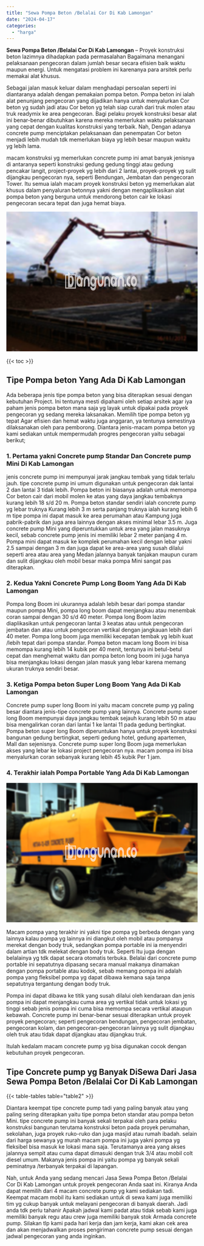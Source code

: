 ```yaml
---
title: "Sewa Pompa Beton /Belalai Cor Di Kab Lamongan"
date: "2024-04-17"
categories: 
  - "harga"
---
```


**Sewa Pompa Beton /Belalai Cor Di Kab Lamongan** – Proyek konstruksi beton lazimnya dihadapkan pada permasalahan Bagaimana menangani pelaksanaan pengecoran dalam jumlah besar secara efisien baik waktu maupun energi. Untuk mengatasi problem ini karenanya para arsitek perlu memakai alat khusus.

Sebagai jalan masuk keluar dalam menghadapi persoalan seperti ini diantaranya adalah dengan pemakaian pompa beton. Pompa beton ini ialah alat penunjang pengecoran yang dijadikan hanya untuk menyalurkan Cor beton yg sudah jadi atau Cor beton yg telah siap curah dari truk molen atau truk readymix ke area pengecoran. Bagi pelaku proyek konstruksi besar alat ini benar-benar dibutuhkan karena mereka memerlukan waktu pelaksanaan yang cepat dengan kualitas konstruksi yang terbaik. Nah, Dengan adanya concrete pump menciptakan pelaksanaan dan penempatan Cor beton menjadi lebih mudah tdk memerlukan biaya yg lebih besar maupun waktu yg lebih lama.

macam konstruksi yg memerlukan concrete pump ini amat banyak jenisnya di antaranya seperti konstruksi gedung gedung tinggi atau gedung pencakar langit, project-proyek yg lebih dari 2 lantai, proyek-proyek yg sulit dijangkau pengecoran nya, seperti Bendungan, Jembatan dan pengecoran Tower. Itu semua ialah macam proyek konstruksi beton yg memerlukan alat khusus dalam penyaluran betonnya yakni dengan mengaplikasikan alat pompa beton yang berguna untuk mendorong beton cair ke lokasi pengecoran secara tepat dan juga hemat biaya.

![Sewa Pompa Beton /Belalai Cor Di Kab Lamongan](/images/sewa-concrete-pump-28.png)

{{< toc >}}

## Tipe Pompa beton Yang Ada Di Kab Lamongan

Ada beberapa jenis tipe pompa beton yang bisa diterapkan sesuai dengan kebutuhan Project. Ini tentunya mesti dipahami oleh setiap arsitek agar iya paham jenis pompa beton mana saja yg layak untuk dipakai pada proyek pengecoran yg sedang mereka laksanakan. Memilih tipe pompa beton yg tepat Agar efisien dan hemat waktu juga anggaran, ya tentunya semestinya dilaksanakan oleh para pemborong. Diantara jenis-macam pompa beton yg kami sediakan untuk mempermudah progres pengecoran yaitu sebagai berikut;

### 1\. Pertama yakni Concrete pump Standar Dan Concrete pump Mini Di Kab Lamongan

jenis concrete pump ini mempunyai jarak jangkau tembak yang tidak terlalu jauh. tipe concrete pump ini umum digunakan untuk pengecoran dak lantai 2 dan lantai 3 tidak lebih. Pompa beton ini biasanya adalah untuk memompa Cor beton cair dari mobil molen ke atas yang daya jangkau tembaknya kurang lebih 18 s/d 20 m. Pompa beton standar sendiri ialah concrete pump yg lebar truknya Kurang lebih 3 m serta panjang truknya ialah kurang lebih 6 m tipe pompa ini dapat masuk ke area perumahan atau Kampung juga pabrik-pabrik dan juga area lainnya dengan akses minimal lebar 3.5 m. Juga concrete pump Mini yang diperuntukkan untuk area yang jalan masuknya kecil, sebab concrete pump jenis ini memiliki lebar 2 meter panjang 4 m. Pompa mini dapat masuk ke komplek perumahan kecil dengan lebar yakni 2.5 sampai dengan 3 m dan juga dapat ke area-area yang susah dilalui seperti area atau area yang Medan jalannya banyak tanjakan maupun curam dan sulit dijangkau oleh mobil besar maka pompa Mini sangat pas diterapkan.

### 2\. Kedua Yakni Concrete Pump Long Boom Yang Ada Di Kab Lamongan

Pompa long Boom ini ukurannya adalah lebih besar dari pompa standar maupun pompa Mini, pompa long boom dapat menjangkau atau menembak coran sampai dengan 30 s/d 40 meter. Pompa long Boom lazim diaplikasikan untuk pengecoran lantai 3 keatas atau untuk pengecoran jembatan dan atau untuk pengecoran vertikal dengan jangkauan lebih dari 40 meter. Pompa long boom juga memiliki kecepatan tembak yg lebih kuat /lebih tepat dari pompa standar. Pompa beton macam long Boom ini bisa memompa kurang lebih 14 kubik per 40 menit, tentunya ini betul-betul cepat dan menghemat waktu dan pompa beton long boom ini juga hanya bisa menjangkau lokasi dengan jalan masuk yang lebar karena memang ukuran truknya sendiri besar.

### 3\. Ketiga Pompa beton Super Long Boom Yang Ada Di Kab Lamongan

Concrete pump super long Boom ini yaitu macam concrete pump yg paling besar diantara jenis-tipe concrete pump yang lainnya. Concrete pump super long Boom mempunyai daya jangkau tembak sejauh kurang lebih 50 m atau bisa mengalirkan coran dari lantai 1 ke lantai 11 pada gedung bertingkat. Pompa beton super long Boom diperuntukan hanya untuk proyek konstruksi bangunan gedung bertingkat, seperti gedung hotel, gedung apartemen, Mall dan sejenisnya. Concrete pump super long Boom juga memerlukan akses yang lebar ke lokasi project pengecoran nya. macam pompa ini bisa menyalurkan coran sebanyak kurang lebih 45 kubik Per 1 jam.

### 4\. Terakhir ialah Pompa Portable Yang Ada Di Kab Lamongan

![Sewa Pompa Beton /Belalai Cor Di Kab Lamongan](/images/sewa-concrete-pump-08.png)

Macam pompa yang terakhir ini yakni tipe pompa yg berbeda dengan yang lainnya kalau pompa yg lainnya ini diangkut oleh mobil atau pompanya merekat dengan body truk, sedangkan pompa portable ini ia menyendiri dalam artian tdk melekat dengan body truk. Seperti Itu juga dengan belalainya yg tdk dapat secara otomatis terbuka. Belalai dari concrete pump portable ini sepatutnya dipasang secara manual makanya dinamakan dengan pompa portable atau kodok, sebab memang pompa ini adalah pompa yang fleksibel pompa yg dapat dibawa kemana saja tanpa sepatutnya tergantung dengan body truk.

Pompa ini dapat dibawa ke titik yang susah dilalui oleh kendaraan dan jenis pompa ini dapat menjangkau cuma area yg vertikal tidak untuk lokasi yg tinggi sebab jenis pompa ini cuma bisa memompa secara vertikal ataupun kebawah. Concrete pump ini benar-benar sesuai diterapkan untuk proyek proyek pengecoran; seperti pengecoran bendungan, pengecoran jembatan, pengecoran kolam, dan pengecoran-pengecoran lainnya yg sulit dijangkau oleh truk atau tidak dapat dijangkau atau dijangkau truk.

Itulah kedalam macam concrete pump yg bisa digunakan cocok dengan kebutuhan proyek pengecoran.

## Tipe Concrete pump yg Banyak DiSewa Dari Jasa Sewa Pompa Beton /Belalai Cor Di Kab Lamongan

{{< table-tables table="table2" >}}

Diantara keempat tipe concrete pump tadi yang paling banyak atau yang paling sering diterapkan yaitu tipe pompa beton standar atau pompa beton Mini. tipe concrete pump ini banyak sekali terpakai oleh para pelaku konstruksi bangunan terutama konstruksi beton pada proyek perumahan, sekolahan, juga proyek ruko-ruko dan juga masjid atau rumah ibadah. selain dari harga sewanya yg murah macam pompa ini juga yakni pompa yg fleksibel bisa masuk ke lokasi mana saja. Terutamanya area yang akses jalannya sempit atau cuma dapat dimasuki dengan truk 3/4 atau mobil colt diesel umum. Makanya jenis pompa ini yaitu pompa yg banyak sekali peminatnya /terbanyak terpakai di lapangan.

Nah, untuk Anda yang sedang mencari Jasa Sewa Pompa Beton /Belalai Cor Di Kab Lamongan untuk proyek pengecoran Anda saat ini. Kiranya Anda dapat memilih dari 4 macam concrete pump yg kami sediakan tadi. Keempat macam mobil itu kami sediakan untuk di sewa kami juga memiliki tim yg cukup banyak untuk melayani pengecoran di banyak daerah. Jadi anda tdk perlu tahanir Apakah jadwal kami padat atau tidak sebab kami juga memiliki banyak regu atau crew juga memiliki banyak stok Armada concrete pump. Silakan tlp kami pada hari kerja dan jam kerja, kami akan cek area dan akan menjadwalkan proses pengiriman concrete pump sesuai dengan jadwal pengecoran yang anda inginkan.
